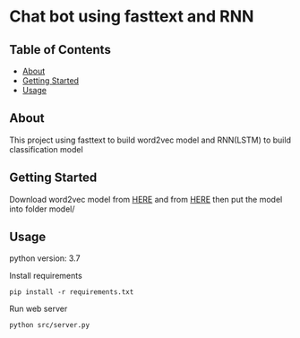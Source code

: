# Chat bot using fasttext and RNN

## Table of Contents

- [About](#about)
- [Getting Started](#getting_started)
- [Usage](#usage)

## About <a name = "about"></a>

This project using fasttext to build word2vec model and RNN(LSTM) to build classification model

## Getting Started <a name = "getting_started"></a>

Download word2vec model from [HERE](https://drive.google.com/file/d/16GfNNehLfhKPbsd7TAnQQ49H2C69rp_-/view?usp=sharing) and from [HERE](https://drive.google.com/file/d/14IoMmgOdYSTT05u4oc3A-deaz58ZHbjZ/view?usp=sharing) then put the model into folder model/

## Usage <a name = "usage"></a>

python version: 3.7

Install requirements

```
pip install -r requirements.txt
```

Run web server

```
python src/server.py
```
